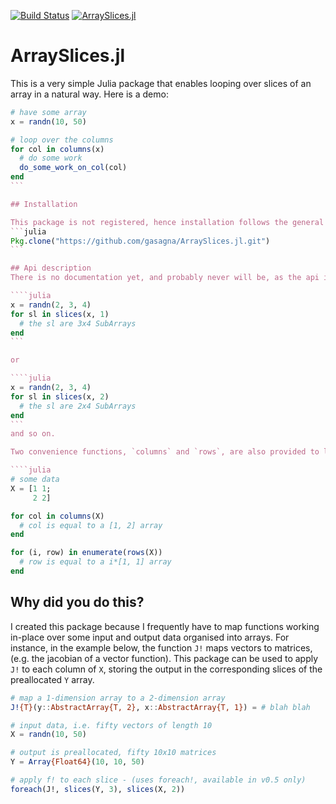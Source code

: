 [![Build Status](https://travis-ci.org/gasagna/ArraySlices.jl.svg?branch=master)](https://travis-ci.org/gasagna/ArraySlices.jl)
[![ArraySlices.jl](http://pkg.julialang.org/badges/Example_0.5.svg)](http://pkg.julialang.org/?pkg=Example&ver=0.5)

# ArraySlices.jl

This is a very simple Julia package that enables looping over slices of an array in a natural way. Here is a demo:

````julia
# have some array
x = randn(10, 50)

# loop over the columns
for col in columns(x)
  # do some work 
  do_some_work_on_col(col)
end
```

## Installation

This package is not registered, hence installation follows the general procedure for Julia code on a git repository:
```julia
Pkg.clone("https://github.com/gasagna/ArraySlices.jl.git")
```

## Api description
There is no documentation yet, and probably never will be, as the api is very simple. This main function exported by this module is `slices`. For a given array `x`, `slices(x, i)` returns a `SlicesIterator` object, to loop over the slices of `x` along dimension `i`. For instance:

````julia
x = randn(2, 3, 4)
for sl in slices(x, 1)
  # the sl are 3x4 SubArrays
end
```

or 

````julia
x = randn(2, 3, 4)
for sl in slices(x, 2)
  # the sl are 2x4 SubArrays
end
```
and so on. 

Two convenience functions, `columns` and `rows`, are also provided to loop over the columns and rows of two dimensional arrays. 

````julia
# some data
X = [1 1;
     2 2]

for col in columns(X)
  # col is equal to a [1, 2] array
end

for (i, row) in enumerate(rows(X))
  # row is equal to a i*[1, 1] array
end
````


## Why did you do this?
I created this package because I frequently have to map functions working 
in-place over some input and output data organised into arrays. For instance, 
in the example below, the function `J!` maps vectors to matrices, 
(e.g. the jacobian of a vector function). This package can be used to apply `J!`
to each column of `X`, storing the output in the corresponding slices of 
the preallocated `Y` array. 

````julia
# map a 1-dimension array to a 2-dimension array
J!{T}(y::AbstractArray{T, 2}, x::AbstractArray{T, 1}) = # blah blah

# input data, i.e. fifty vectors of length 10
X = randn(10, 50)

# output is preallocated, fifty 10x10 matrices
Y = Array{Float64}(10, 10, 50) 

# apply f! to each slice - (uses foreach!, available in v0.5 only)
foreach(J!, slices(Y, 3), slices(X, 2))
````





